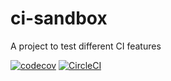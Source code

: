 # ci-sandbox

A project to test different CI features

[![codecov](https://codecov.io/gh/nyukhalov/ci-sandbox/branch/master/graph/badge.svg?token=HBoywFgHkg)](https://codecov.io/gh/nyukhalov/ci-sandbox) [![CircleCI](https://circleci.com/gh/nyukhalov/ci-sandbox.svg?style=svg)](https://circleci.com/gh/nyukhalov/ci-sandbox)
